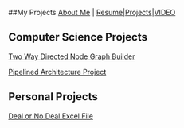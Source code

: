 ##My Projects
[About Me](https://joelambrecht.github.io/AboutMe.md) | [Resume](joelambrecht.github.io/resume.md)|[Projects](joelambrecht.github.io/projects.md)|[VIDEO](https://stthomas.zoom.us/rec/share/VQaNn41bNCdAszLBqIBVOLgas3z_ZX4lTy92tzILP-9OFTGPoZ4kQVB00jb-rArf.cbLgizCVsVEROobR?startTime=1651720133000)


## Computer Science Projects
[Two Way Directed Node Graph Builder](https://github.com/joelambrecht/joelambrecht.github.io/tree/main/projects/Two%20Way%20Graph)

[Pipelined Architecture Project](https://github.com/benfrey/project-3---pipelining-team-03)

## Personal Projects

[Deal or No Deal Excel File](https://github.com/joelambrecht/joelambrecht.github.io/tree/main/projects/DealorNoDeal)
